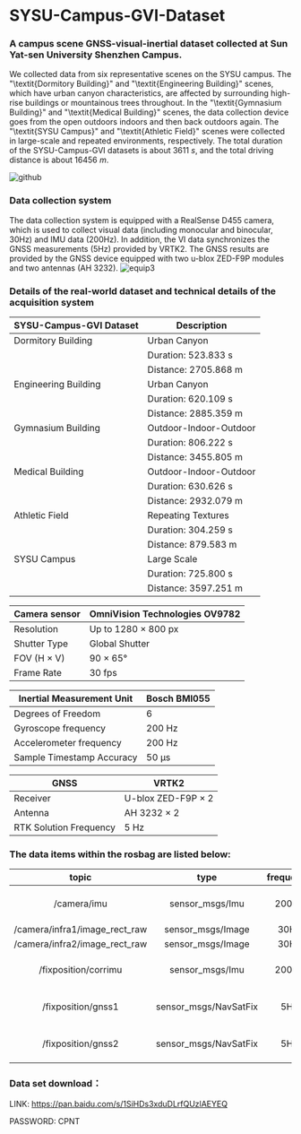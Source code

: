 # SYSU-Campus-GVI-Dataset

 

### A campus scene GNSS-visual-inertial dataset collected at Sun Yat-sen University Shenzhen Campus.

We collected data from six representative scenes on the SYSU campus. The "\textit{Dormitory Building}" and "\textit{Engineering Building}" scenes, which have urban canyon characteristics, are affected by surrounding high-rise buildings or mountainous trees throughout. In the "\textit{Gymnasium Building}" and "\textit{Medical Building}" scenes, the data collection device goes from the open outdoors indoors and then back outdoors again. The "\textit{SYSU Campus}" and "\textit{Athletic Field}" scenes were collected in large-scale and repeated environments, respectively. The total duration of the SYSU-Campus-GVI datasets is about 3611 $s$, and the total driving distance is about 16456 $m$.

![github](https://github.com/SYSU-CPNTLab/SYSU-Campus-GVI-Dataset/assets/74598384/d519bd1b-2a92-45b6-902a-621812ab74e7)

### Data collection system
The data collection system is equipped with a RealSense D455 camera, which is used to collect visual data (including monocular and binocular, 30Hz) and IMU data (200Hz). In addition, the VI data synchronizes the GNSS measurements (5Hz) provided by VRTK2. The GNSS results are provided by the GNSS device equipped with two u-blox ZED-F9P modules and two antennas (AH 3232). 
![equip3](https://github.com/SYSU-CPNTLab/SYSU-Campus-GVI-Dataset/assets/74598384/ac345e7b-3440-4011-b9b0-56d08d7c445f)


### Details of the real-world dataset and technical details of the acquisition system

| SYSU-Campus-GVI Dataset | Description |
| --- | --- |
| Dormitory Building | Urban Canyon |
| | Duration: 523.833 s |
| | Distance: 2705.868 m |
| Engineering Building | Urban Canyon |
| | Duration: 620.109 s |
| | Distance: 2885.359 m |
| Gymnasium Building | Outdoor-Indoor-Outdoor |
| | Duration: 806.222 s |
| | Distance: 3455.805 m |
| Medical Building | Outdoor-Indoor-Outdoor |
| | Duration: 630.626 s |
| | Distance: 2932.079 m |
| Athletic Field | Repeating Textures |
| | Duration: 304.259 s |
| | Distance: 879.583 m |
| SYSU Campus | Large Scale |
| | Duration: 725.800 s |
| | Distance: 3597.251 m |

| Camera sensor | OmniVision Technologies OV9782 |
| --- | --- |
| Resolution | Up to 1280 × 800 px |
| Shutter Type | Global Shutter |
| FOV (H × V) | 90 × 65° |
| Frame Rate | 30 fps |

| Inertial Measurement Unit | Bosch BMI055 |
| --- | --- |
| Degrees of Freedom | 6 |
| Gyroscope frequency | 200 Hz |
| Accelerometer frequency | 200 Hz |
| Sample Timestamp Accuracy | 50 μs |

| GNSS | VRTK2 |
| --- | --- |
| Receiver | U-blox ZED-F9P × 2 |
| Antenna | AH 3232 × 2 |
| RTK Solution Frequency | 5 Hz |



### The data items within the rosbag are listed below:
| topic | type | frequency | description |
| :---: | :--: | :-------: | :---------: |
| /camera/imu | sensor_msgs/Imu | 200Hz | IMU measurments from D455|
| /camera/infra1/image_rect_raw | sensor_msgs/Image | 30Hz | left camera |
| /camera/infra2/image_rect_raw | sensor_msgs/Image | 30Hz | right camera |
| /fixposition/corrimu | sensor_msgs/Imu | 200Hz | IMU measurments from VRTK2| 
| /fixposition/gnss1 | sensor_msgs/NavSatFix | 5Hz | GNSS1 RTK position from VRTK2| 
| /fixposition/gnss2| sensor_msgs/NavSatFix | 5Hz | GNSS2 RTK position from VRTK2| 

### Data set download：
LINK: https://pan.baidu.com/s/1SiHDs3xduDLrfQUzlAEYEQ 

PASSWORD: CPNT 
